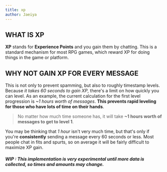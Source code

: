 ```yaml
---
title: xp
author: Jaeiya
---
```

## WHAT IS XP
**XP** stands for **Experience Points** and you gain them by chatting. This is a standard mechanism for most RPG games, which reward XP for doing things in the game or platform.

## WHY NOT GAIN XP FOR EVERY MESSAGE
This is not only to prevent spamming, but also to roughly timestamp levels. Because _it takes 60 seconds to gain XP_, there's a limit on how quickly you can level. As an example, the current calculation for the first level progression is _~1 hours worth of messages_. **This prevents rapid leveling for those who have lots of time on their hands**.

> No matter how much time someone has, it will take **~1 hours worth of messages to get to level 1**.

You may be thinking that _1 hour_ isn't very much time, but that's only if you're **consistently** sending a message every 60 seconds or less. Most people chat in fits and spurts, so on average it will be fairly difficult to maximize XP gain.

##### WIP : This implementation is very experimental until more data is collected, so times and amounts may change.